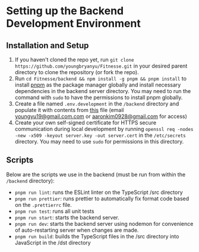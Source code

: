 # Setting up the Backend Development Environment

## Installation and Setup
1. If you haven't cloned the repo yet, run `git clone https://github.com/youngbryanyu/Fitnesse.git` in your desired parent directory to clone the repository (or fork the repo).
2. Run `cd Fitnesse/backend && npm install -g pnpm && pnpm install` to install [pnpm](https://pnpm.io/installation) as the package manager globally and install necessary dependencies in the backend server directory. You may need to run the command with `sudo` to have the permissions to install pnpm globally.
3. Create a file named `.env.development` in the `/backend` directory and populate it with contents from [this](https://docs.google.com/document/d/1v_2SooRcI1OW46AoKvayGLqSEkgcaWslZUnSvw_SDfc/edit) file (email youngyu19@gmail.com.com or aaronkim0928@gmail.com for access)
4. Create your own self-signed certificate for HTTPS secure communication during local development by running `openssl req -nodes -new -x509 -keyout server.key -out server.cert` in the `/etc/secrets` directory. You may need to use `sudo` for permissions in this directory.

## Scripts
Below are the scripts we use in the backend (must be run from within the `/backend` directory):
- `pnpm run lint`: runs the ESLint linter on the TypeScript /src directory
- `pnpm run prettier`: runs prettier to automatically fix format code based on the `.prettierrc` file.
- `pnpm run test`: runs all unit tests
- `pnpm run start`: starts the backend server.
- `pnpm run dev`: starts the backend server using nodemon for convenience of auto-restarting server when changes are made. 
- `pnpm run build`: builds the TypeScript files in the /src directory into JavaScript in the /dst directory
